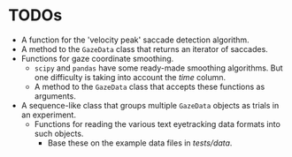 # TODOs

* A function for the 'velocity peak' saccade detection algorithm.
* A method to the `GazeData` class that returns an iterator of saccades.
* Functions for gaze coordinate smoothing.
  * `scipy` and `pandas` have some ready-made smoothing algorithms. But one difficulty is taking into account the *time* column.
  * A method to the `GazeData` class that accepts these functions as arguments.
* A sequence-like class that groups multiple `GazeData` objects as trials in an experiment.
  * Functions for reading the various text eyetracking data formats into such objects.
    * Base these on the example data files in *tests/data*.
